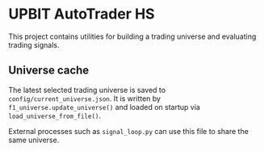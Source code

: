 # UPBIT AutoTrader HS

This project contains utilities for building a trading universe and evaluating trading signals.

## Universe cache

The latest selected trading universe is saved to `config/current_universe.json`. It is written by `f1_universe.update_universe()` and loaded on startup via `load_universe_from_file()`.

External processes such as `signal_loop.py` can use this file to share the same universe.

